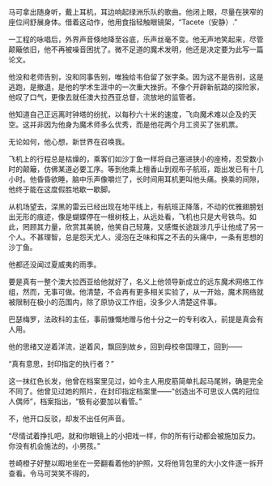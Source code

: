 马可拿出随身听，戴上耳机，耳边响起绿洲乐队的歌曲。他闭上眼，尽量在狭窄的座位间舒展身体。借着这动作，他用食指轻触眼镜架，“Tacete（安静）.”

一工程的咏唱后，外界声音倏地降至谷底，乐声丝毫不变。他无声地笑起来，尽管颠簸依旧，他不再被噪音困扰了。微不足道的魔术发明，他还是决定要为此写一篇论文。

他没和老师告别，没和同事告别，唯独给韦伯留了张字条。因为这不是告别，这是逃跑，是撤退，是他的学术生涯中的一次重大挫折。不像个开辟新航路的探险家，他叹了口气，更像去就任澳大拉西亚总督，流放地的监管者。

他知道自己正远离时钟塔的纷扰，以每秒六十米的速度，飞向魔术难以企及的天空。这并非因为他身为魔术师多么优秀，而是他花两个月工资买了张机票。

无论如何，他心想，新世界在召唤我。

飞机上的行程总是枯燥的，乘客们如沙丁鱼一样将自己塞进狭小的座椅，忍受数小时的颠簸，仿佛某道必要工序。等到他乘上檀香山到观布子航班，距出发已有十几小时。他昏昏欲睡，脑中乐声像嚼烂了，长时间用耳机更叫他头痛。换乘的间隙，他终于能在这度假胜地歇一歇脚。

从机场望去，深黑的雷云已经出现在地平线上，有航班正降落，不动的优雅翅膀划出无形的痕迹，像是蝴蝶停在一根树枝上，从远处看，飞机也只是大号铁鸟。如此，罔顾其力量，欣赏其美貌，他笑自己轻蔑，又感慨长途跋涉几乎让他成了另一个人。不甚理智，总是怨天尤人，浸泡在乏味和挥之不去的头痛中，一条有思想的沙丁鱼。

他都还没闻过夏威夷的雨季。

要是真有一整个澳大拉西亚给他就好了，名义上他领导新成立的远东魔术网络工作组，然而，无事可做。他清楚，不会再有更多相关实验了，从一开始，魔术网络就被限制在极小的范围内，除了原协议工作组，没多少人清楚这件事。

巴瑟梅罗，法政科的主任，事前慷慨地赠与他十分之一的专利收入，前提是真会有人用。

他的思绪又逆着洋流，逆着风，飘回到故乡，回到母校帝国理工，回到——

“真有意思，封印指定的执行者？”

这一抹红色长发，他曾在档案里见过，如今主人用皮筋简单扎起马尾辫，确是完全不同了。他曾见过她的照片，在封印指定档案里——“创造出不可思议人偶的冠位人偶师”，档案指出，“极有必要加以看管。”

不，他开口反驳，却发不出任何声音。

“尽情试着挣扎吧，就和你眼镜上的小把戏一样，你的所有行动都会被施加反力。你没有机会施法的，小男孩。”

苍崎橙子好整以暇地坐在一旁翻看着他的护照，又将他背包里的大小文件逐一拆开查看。令马可哭笑不得的，